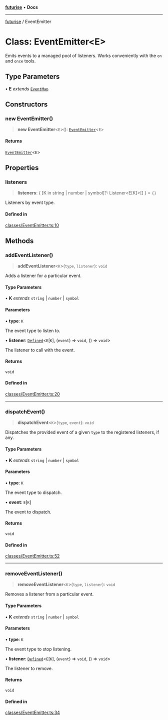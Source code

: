 [**futurise**](../README.md) • **Docs**

***

[futurise](../README.md) / EventEmitter

# Class: EventEmitter\<E\>

Emits events to a managed pool of listeners. Works conveniently with the `on` and `once` tools.

## Type Parameters

• **E** *extends* [`EventMap`](../type-aliases/EventMap.md)

## Constructors

### new EventEmitter()

> **new EventEmitter**\<`E`\>(): [`EventEmitter`](EventEmitter.md)\<`E`\>

#### Returns

[`EventEmitter`](EventEmitter.md)\<`E`\>

## Properties

### listeners

> **listeners**: \{ \[K in string \| number \| symbol\]?: Listener\<E\[K\]\>\[\] \} = `{}`

Listeners by event type.

#### Defined in

[classes/EventEmitter.ts:10](https://github.com/nevoland/futurise/blob/8ffbf603501f9c1e62e0006561015802889e0a88/lib/classes/EventEmitter.ts#L10)

## Methods

### addEventListener()

> **addEventListener**\<`K`\>(`type`, `listener`): `void`

Adds a listener for a particular event.

#### Type Parameters

• **K** *extends* `string` \| `number` \| `symbol`

#### Parameters

• **type**: `K`

The event type to listen to.

• **listener**: [`Defined`](../type-aliases/Defined.md)\<`E`\[`K`\], (`event`) => `void`, () => `void`\>

The listener to call with the event.

#### Returns

`void`

#### Defined in

[classes/EventEmitter.ts:20](https://github.com/nevoland/futurise/blob/8ffbf603501f9c1e62e0006561015802889e0a88/lib/classes/EventEmitter.ts#L20)

***

### dispatchEvent()

> **dispatchEvent**\<`K`\>(`type`, `event`): `void`

Dispatches the provided event of a given `type` to the registered listeners, if any.

#### Type Parameters

• **K** *extends* `string` \| `number` \| `symbol`

#### Parameters

• **type**: `K`

The event type to dispatch.

• **event**: `E`\[`K`\]

The event to dispatch.

#### Returns

`void`

#### Defined in

[classes/EventEmitter.ts:52](https://github.com/nevoland/futurise/blob/8ffbf603501f9c1e62e0006561015802889e0a88/lib/classes/EventEmitter.ts#L52)

***

### removeEventListener()

> **removeEventListener**\<`K`\>(`type`, `listener`): `void`

Removes a listener from a particular event.

#### Type Parameters

• **K** *extends* `string` \| `number` \| `symbol`

#### Parameters

• **type**: `K`

The event type to stop listening.

• **listener**: [`Defined`](../type-aliases/Defined.md)\<`E`\[`K`\], (`event`) => `void`, () => `void`\>

The listener to remove.

#### Returns

`void`

#### Defined in

[classes/EventEmitter.ts:34](https://github.com/nevoland/futurise/blob/8ffbf603501f9c1e62e0006561015802889e0a88/lib/classes/EventEmitter.ts#L34)

